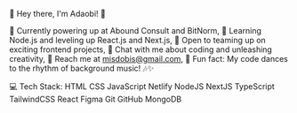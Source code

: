 👋 Hey there, I'm Adaobi! 🚀

🚀 Currently powering up at Abound Consult and BitNorm,
🌱 Learning Node.js and leveling up React.js and Next.js,
🤝 Open to teaming up on exciting frontend projects,
💬 Chat with me about coding and unleashing creativity,
📧 Reach me at misdobis@gmail.com,
🎵 Fun fact: My code dances to the rhythm of background music! 🎶✨


💻 Tech Stack:
HTML CSS JavaScript Netlify NodeJS NextJS TypeScript TailwindCSS React Figma Git GitHub MongoDB
